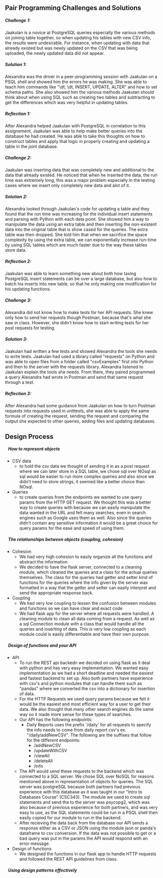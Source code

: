 ## Pair Programming Challenges and Solutions
##### Challenge 1: 
Jaakulan is a novice at PostgreSQL queries especially the various methods on joining table together, so when updating his tables with new CSV info, the results were undesirable. For instance, when updating with data that already existed but was newly updated on the CSV that was being uploaded, the newly updated data did not appear.
##### Solution 1:
Alexandra was the driver in a peer-programming session with Jaakulan on a PSQL shell and showed him the errors he was making. She was able to teach him commands like "\dt, \dt, INSERT, UPDATE, ALTER" and how to set schema paths. She also showed him the various methods Jaakulan should think about when using SQL such as creating two tables and subtracting to get the differences which was very helpful in updating tables.
##### Reflection 1:
After Alexandra helped Jaakulan with PostgreSQL in correlation to this assignement, Jaakulan was able to help make better queries into the database he had created. He was able to take this thoughts on how to construct tables and apply that logic in properly creating and updating a table in the joint database.

##### Challenge 2: 
Jaakulan was inserting data that was completely new and additional to the data that already existed. He noticed that when he inserted the data, the run time was extremely long, this was a major problem especially in the testing cases where we insert only completely new data and alot of it.
##### Solution 2:
Alexandra looked through Jaakulan's code for updating a table and they found that the run time was increasing for the individual insert statements and parsing with Python with each data point. She showed him a way to manipulate the data using an extra table and then inserting the non-existent data into the original table that is show cased for the queries. The extra table was then dropped. She told him that when we sacrifice the space complexity by using the extra table, we can exponentially increase run-time by using SQL tables which are much faster due to the way these tables store data.
##### Reflection 2:
Jaakulan was able to learn something new about both how taxing PostgreSQL insert statements can be over a large database, but also how to batch his inserts into new table, so that he only making one modification for his updating functions.

##### Challenge 3:
Alexandra did not know how to make tests for her API requests. She knew only how to send her requests though Postman, because that's what she saw in class. However, she didn't know how to start writing tests for her post requests for testing.

##### Solution 3:
Jaakulan had written a few tests and showed Alexandra the tools she needs to write tests. Jaakulan had used a library called "requests" on Python and was able to open files from a folder called "csvExamples" first into Python and then to the server with the requests library. Alexandra listened to Jaakulan explain the tools she needs. From there, they paired programmed a query Alexandra had wrote in Postman and send that same request through a test.

##### Reflection 3:
After Alexandra had some guidance from Jaakulan on how to turn Postman requests into requests used in unittests, she was able to apply the same formula of creating the request, sending the request and comparing the output she expected to other queries, adding files and updating databases.

## Design Process
##### &nbsp;&nbsp; How to represent objects
 - CSV data 
    - to hold the csv data we thought  of sending it in as a post request where we can later store in a SQL table, we chose sql over NOsql as sql would be easier to run more complex queries and also since we didn't need to store strings, it seemed like a better choice than NOsql.  
 - Queries
    - to create queries from the endpoints we wanted to use query params from the HTTP GET request. We thought this was a better way to create queries with because we can easily manipulate the data wanted in the URL and felt many searches, even in search engines such as Google uses them as well. Also since the queries didn't contain any sensitive information it would be a great choice for query params for the ease and speed of using them.
##### &nbsp;&nbsp; The relationships between objects (coupling, cohesion)
 - Cohesion
    - We had very high cohesion to easily organize all the functions and abstract the information
    - We decided to have the flask server, connected to a cleaning module, which cleaned the queries and a class for the actual queries themselves. The class for the queries had getter and setter kind of functions for the queries where the info given by the server was formatted in a way that the getter and setter can easily interpret and send the appropriate response back.
 - Coupling
   - We had very low coupling to lessen the confusion between modules and functions so we can have clear and exact code
   - We had flask app for the server where all requests were handled. A cleaning module to clean all data coming from a request. As well as a sql Connection module with a class that would handle all the queries and inserting of data. This is very low coupling as each module could is easily differentiable and have their own purpose.

##### &nbsp;&nbsp; Design of functions and your API
 - API
   - To run the REST api backedn we decided on using flask as it deal with python and has very easy implementation. We wanted easy implementation as we had a short deadline and needed the easiest and fastest backend to set up. Also both partners have experience with csv's and python modules that can handle them such as "pandas" where we converted the csv into a dictionary for insertion of data.
   - For the HTTP Requests we used query params because we felt it would be the easiest and most efficient way for a user to get their data. We also thought that many other search engines do the same way so it made more sense for these types of searches.
   - Our API has the following endpoints:
     - Daily Reports uses the prefix '/daily' for all requests to specify the info needs to come from daily report csv's
     ex. "/daily/addNewCSV". The following are the suffixes that follow for the different endpoints:
        - /addNewCSV
        - /updateWithCSV
        - /viewAll
        - /deleteAll
        - /info
    - The API would send these requests to the backend which was connected to a SQL server. We chose SQL over NoSQL for reasons mentioned above in representation of objects for queries. The SQL server was postgreSQL because both partners had previous experience with this database as it was taught in our "Intro to Databases Course" (CSC343). The module we used to create sql statements and send the to the server was psycopg2, which was also because of previous experience for both partners, and was very easy to use, as the SQL statements could be run in a PSQL shell then easily copied for our module to run in the backend.
    - After recieving the data back from the database our API sends a response either as a CSV or JSON using the module json or panda's dataframe to csv conversion. If the data was not possible to get or a bad query was put in the params the API would respond with an error message.
 - Design of functions
   - We designed the functions in our flask app to handle HTTP requests and followed the REST API guidelines from class.
    
##### &nbsp;&nbsp; Using design patterns effectively
